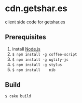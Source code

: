 cdn.getshar.es
==============

client side code for getshar.es

## Prerequisites

1. Install [Node.js](http://nodejs.org)
2. `$ npm install -g coffee-script`
3. `$ npm install -g uglify-js`
4. `$ npm install -g stylus`
5. `$ npm install    nib`

## Build

`$ cake build`
